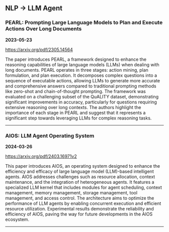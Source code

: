 ## NLP -> LLM Agent



### PEARL: Prompting Large Language Models to Plan and Execute Actions Over Long Documents

**2023-05-23**

https://arxiv.org/pdf/2305.14564

The paper introduces PEARL, a framework designed to enhance the reasoning capabilities of large language models (LLMs) when dealing with long documents. PEARL operates in three stages: action mining, plan formulation, and plan execution. It decomposes complex questions into a sequence of executable actions, allowing LLMs to generate more accurate and comprehensive answers compared to traditional prompting methods like zero-shot and chain-of-thought prompting. The framework was evaluated on a challenging subset of the QuALITY dataset, demonstrating significant improvements in accuracy, particularly for questions requiring extensive reasoning over long contexts. The authors highlight the importance of each stage in PEARL and suggest that it represents a significant step towards leveraging LLMs for complex reasoning tasks.

---

### AIOS: LLM Agent Operating System

**2024-03-26**

https://arxiv.org/pdf/2403.16971v2

This paper introduces AIOS, an operating system designed to enhance the efficiency and efficacy of large language model (LLM)-based intelligent agents. AIOS addresses challenges such as resource allocation, context maintenance, and the integration of heterogeneous agents. It features a specialized LLM kernel that includes modules for agent scheduling, context management, memory management, storage management, tool management, and access control. The architecture aims to optimize the performance of LLM agents by enabling concurrent execution and efficient resource utilization. Experimental results demonstrate the reliability and efficiency of AIOS, paving the way for future developments in the AIOS ecosystem.

---